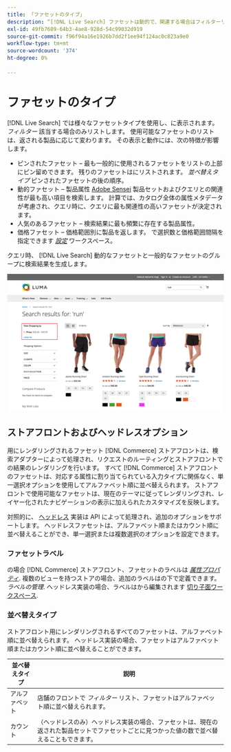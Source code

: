```yaml
---
title: 「ファセットのタイプ」
description: “[!DNL Live Search] ファセットは動的で、関連する場合はフィルターリストに表示されます。」
exl-id: 49fb7609-64b3-4ae8-928d-54c99032d919
source-git-commit: f96f94a16e1926b7dd2f1ee94f124ac0c823a9e0
workflow-type: tm+mt
source-wordcount: '374'
ht-degree: 0%

---
```


# ファセットのタイプ

[!DNL Live Search] では様々なファセットタイプを使用し、に表示されます。 *フィルター* 該当する場合のみリストします。 使用可能なファセットのリストは、返される製品に応じて変わります。 その表示と動作には、次の特徴が影響します。

* ピンされたファセット – 最も一般的に使用されるファセットをリストの上部にピン留めできます。 残りのファセットはにリストされます。 *並べ替えタイプ* ピンされたファセットの後の順序。
* 動的ファセット – 製品属性 [Adobe Sensei](https://www.adobe.com/sensei.html) 製品セットおよびクエリとの関連性が最も高い項目を検索します。 計算では、カタログ全体の属性メタデータが考慮され、クエリ時に、クエリに最も関連性の高いファセットが決定されます。
* 人気のあるファセット – 検索結果に最も頻繁に存在する製品属性。
* 価格ファセット – 価格範囲別に製品を返します。 で選択数と価格範囲間隔を指定できます [*設定*](settings.md) ワークスペース。

クエリ時、 [!DNL Live Search] 動的なファセットと一般的なファセットのグループに検索結果を生成します。

![ファセット – 価格](assets/storefront-search-results-run-price.png)

## ストアフロントおよびヘッドレスオプション

用にレンダリングされるファセット [!DNL Commerce] ストアフロントは、検索アダプターによって処理され、リクエストのルーティングとストアフロントでの結果のレンダリングを行います。 すべて [!DNL Commerce] ストアフロントのファセットは、対応する属性に割り当てられている入力タイプに関係なく、単一選択オプションを使用してアルファベット順に並べ替えられます。 ストアフロントで使用可能なファセットは、現在のテーマに従ってレンダリングされ、レイヤー化されたナビゲーションの表示に加えられたカスタマイズを反映します。

対照的に、 [ヘッドレス](https://developer.adobe.com/commerce/php/architecture/technical-vision/web-api/) 実装は API によって処理され、追加のオプションをサポートします。 ヘッドレスファセットは、アルファベット順またはカウント順に並べ替えることができ、単一選択または複数選択のオプションを設定できます。

### ファセットラベル

の場合 [!DNL Commerce] ストアフロント、ファセットのラベルは [*属性プロパティ*](https://experienceleague.adobe.com/docs/commerce-admin/catalog/product-attributes/create/attribute-product-create.html). 複数のビューを持つストアの場合、追加のラベルはの下で定義できます。 *ラベルの管理*. ヘッドレス実装の場合、ラベルはから編集されます [切り子面ワークスペース](faceting-workspace.md).

### 並べ替えタイプ

ストアフロント用にレンダリングされるすべてのファセットは、アルファベット順に並べ替えられます。 ヘッドレス実装の場合、ファセットはアルファベット順またはカウント順に並べ替えることができます。

| 並べ替えタイプ | 説明 |
|--- |--- |
| アルファベット | 店舗のフロントで *フィルター* リスト、ファセットはアルファベット順に並べ替えられます。 |
| カウント | （ヘッドレスのみ）ヘッドレス実装の場合、ファセットは、現在の返された製品セットでファセットごとに見つかった値の数で並べ替えることもできます。 |
